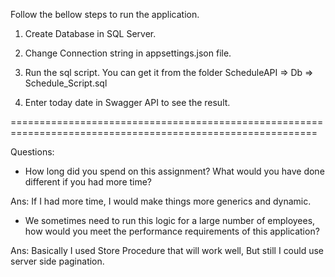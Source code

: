 Follow the bellow steps to run the application.

1. Create Database in SQL Server.

2. Change Connection string in appsettings.json file.

3. Run the sql script. You can get it from the folder ScheduleAPI => Db => Schedule_Script.sql

4. Enter today date in Swagger API to see the result.



===========================================================================================================

Questions:
- How long did you spend on this assignment? What would you have done different if you had
more time?

Ans: If I had more time, I would make things more generics and dynamic.

- We sometimes need to run this logic for a large number of employees, how would you meet
the performance requirements of this application? 

Ans: Basically I used Store Procedure that will work well, But still I could use server side pagination.